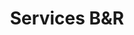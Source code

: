 ---
title: Services B&R
headingTitle: Services.
headingText: Sharp Studio Visuals has a solution for every type of architecture and development project. Our team of architects and digital artists have been working together with renowned architecture studios for over than 10 years always reaching the highest expectations across the industry. From first drafts to final images, SSV and each member of our team of professionals accompanies each project with outmost attention detail for each visual decision to be made.
services:
  - image: /images/brokers-and-realtors/services/service-1.jpg
    title: 3D Stills
    imageTitle: Virrey Olaguer
    imageCredit: BOOSARQ
    description: With our still images you will be able to show any property with greater reality than even reality itself. We offer services tailored for your business.
    bullets:
      - "Interior rendering: Super Hi Q (6000px) | Hi Q (3000px)"
      - "Exterior rendering: Super Hi Q (6000px) | Hi Q (3000px)"
      - Aerials
      - Floor Plans
    linkText: Click here to know our 3D Stills.
    linkHref: 3d-stills
  - image: /images/brokers-and-realtors/services/service-2.jpg
    title: Interactive Experiences
    imageTitle: Ixou Brusco
    imageCredit: Klotz, Minond, Hauser
    description: The 3D experiences that we offer at Sharp Studio Visuals manage to go beyond the screen and bring buildings, houses, or the departments of your commercial portfolio to reality. We use the latest technology at the service of total immersion in space.
    bullets:
      - CGI Animation
      - 3D Modelling
      - 3D 360 Visualization
    linkText: Click here to learn more about our Interactive Experiences.
    linkHref: interactive-experiences
---